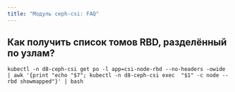 ```yaml
---
title: "Модуль ceph-csi: FAQ"
---
```


## Как получить список томов RBD, разделённый по узлам?

```shell
kubectl -n d8-ceph-csi get po -l app=csi-node-rbd --no-headers -owide | awk '{print "echo "$7"; kubectl -n d8-ceph-csi exec  "$1" -c node -- rbd showmapped"}' | bash
```
